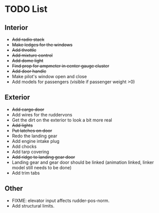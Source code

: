 TODO List
=========

Interior
--------

* <strike>Add radio stack</strike>
* <strike>Make ledges for the windows</strike>
* <strike>Add throttle</strike>
* <strike>Add mixture control</strike>
* <strike>Add dome light</strike>
* <strike>Find prop for ampmeter in center gauge cluster</strike>
* <strike>Add door handle</strike>
* Make pilot's window open and close
* Add models for passengers (visible if passenger weight >0)

Exterior
--------

* <strike>Add cargo door</strike>
* Add wires for the ruddervons
* Get the dirt on the exterior to look a bit more real
* <strike>Add lights</strike>
* <strike>Put latches on door</strike>
* Redo the landing gear
* Add engine intake plug
* Add chocks
* Add tarp covering
* <strike>Add ridge to landing gear door</strike>
* Landing gear and gear door should be linked (animation linked, linker model still needs to be done)
* Add trim tabs

Other
-----

* FIXME: elevator input affects rudder-pos-norm.
* Add structural limits.
